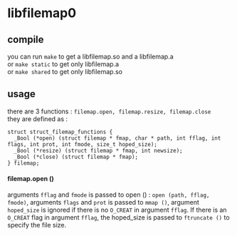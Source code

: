 # libfilemap0
## compile
you can run ``make`` to get a libfilemap.so and a libfilemap.a <br />
or ``make static`` to get only libfilemap.a <br />
or ``make shared`` to get only libfilemap.so

## usage
there are 3 functions : `filemap.open, filemap.resize, filemap.close` <br />
they are defined as :
```
struct struct_filemap_functions {
  _Bool (*open) (struct filemap * fmap, char * path, int fflag, int flags, int prot, int fmode, size_t hoped_size);
  _Bool (*resize) (struct filemap * fmap, int newsize);
  _Bool (*close) (struct filemap * fmap);
} filemap;
```
#### filemap.open ()
arguments `fflag` and `fmode` is passed to open () : `open (path, fflag, fmode)`, arguments `flags` and `prot` is passed to `mmap ()`, argument `hoped_size` is ignored if there is no `O_CREAT` in argument `fflag`. If there is an `O_CREAT` flag in argument `fflag`, the hoped_size is passed to `ftruncate ()` to specify the file size.
